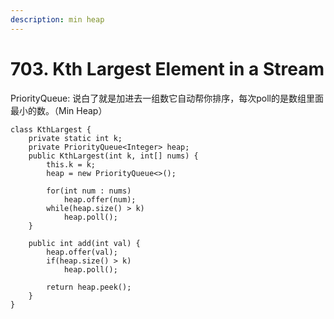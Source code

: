 ```yaml
---
description: min heap
---
```


# 703. Kth Largest Element in a Stream

PriorityQueue: 说白了就是加进去一组数它自动帮你排序，每次poll的是数组里面最小的数。（Min Heap）

```
class KthLargest {
    private static int k;
    private PriorityQueue<Integer> heap;
    public KthLargest(int k, int[] nums) {
        this.k = k;
        heap = new PriorityQueue<>();
        
        for(int num : nums)
            heap.offer(num);
        while(heap.size() > k)
            heap.poll();
    }
    
    public int add(int val) {
        heap.offer(val);
        if(heap.size() > k)
            heap.poll();
        
        return heap.peek();
    }
}


```
